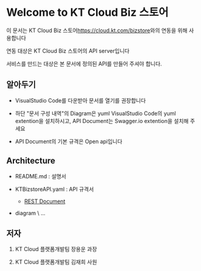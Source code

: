 # Welcome to KT Cloud Biz 스토어

이 문서는 KT Cloud Biz 스토어<https://cloud.kt.com/bizstore>와의 연동을 위해 사용합니다

연동 대상은 KT Cloud Biz 스토어의 API server입니다

서비스를 만드는 대상은 본 문서에 정의된 API를 만들어 주셔야 합니다. 

## 알아두기

- VisualStudio Code를 다운받아 문서를 열기를 권장합니다

- 하단 "문서 구성 내역"의 Diagram은 yuml VisualStudio Code의 yuml extention을 설치하시고, API Document는 Swagger.io extention을 설치해 주세요

- API Document의 기본 규격은 Open api입니다

## Architecture 

- README.md : 설명서

- KTBizstoreAPI.yaml : API 규격서 
  * [REST Document](https://www.ics.uci.edu/~fielding/pubs/dissertation/rest_arch_style.htm)

- diagram
  \ ...  

## 저자

1. KT Cloud 플랫폼개발팀 장용운 과장

2. KT Cloud 플랫폼개발팀 김재희 사원
